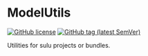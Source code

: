 # ModelUtils

[![GitHub license](https://img.shields.io/github/license/handcraftedinthealps/model-utils.svg)](https://github.com/handcraftedinthealps/model-utils/blob/master/LICENSE)
[![GitHub tag (latest SemVer)](https://img.shields.io/github/tag/handcraftedinthealps/model-utils.svg)](https://github.com/handcraftedinthealps/model-utils/releases)

Utilities for sulu projects or bundles.
